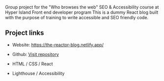 Group project for the "Who browses the web" SEO & Accessibility course at Hyper Island Front end developer program
This is a dummy React blog built with the purpose of training to write accessible and SEO friendly code.

## Project links
* Website: https://the-reactor-blog.netlify.app/
* Github: [Visit repository](https://github.com/marianordqvist/React-blog-project)

* HTML / CSS / React 
* Lighthouse / Accessibility 
